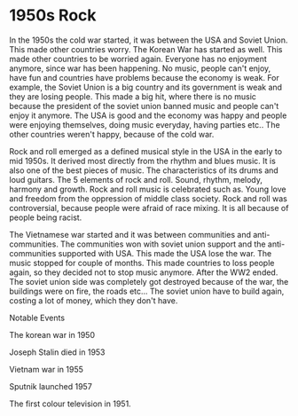 # 1950s Rock
In the 1950s the cold war started, it was between the USA and Soviet Union. This made other countries worry. The Korean War has started as well. This made other countries to be worried again. Everyone has no enjoyment anymore, since war has been happening. No music, people can't enjoy, have fun and countries have problems because the economy is weak. For example, the Soviet Union is a big country and its government is weak and they are losing people. This made a big hit, where there is no music because the president of the soviet union banned music and people can't enjoy it anymore. The USA is good and the economy was happy and people were enjoying themselves, doing music everyday, having parties etc.. The other countries weren't happy, because of the cold war.

Rock and roll emerged as a defined musical style in the USA in the early to mid 1950s. It derived most directly from the rhythm and blues music. It is also one of the best pieces of music. The characteristics of its drums and loud guitars. The 5 elements of rock and roll. Sound, rhythm, melody, harmony and growth. Rock and roll music is celebrated such as. Young love and freedom from the oppression of middle class society. Rock and roll was controversial, because people were afraid of race mixing. It is all because of people being racist.

The Vietnamese war started and it was between communities and anti-communities. The communities won with soviet union support and the anti-communities supported with USA. This made the USA lose the war. The music stopped for couple of months. This made countries to loss people again, so they decided not to stop music anymore. After the WW2 ended. The soviet union side was completely got destroyed because of the war, the buildings were on fire, the roads etc... The soviet union have to build again, costing a lot of money, which they don't have. 

Notable Events 

The korean war in 1950 

Joseph Stalin died in 1953 

Vietnam war in 1955 

Sputnik launched 1957 

The first colour television in 1951. 

